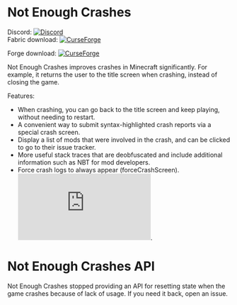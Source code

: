 # Not Enough Crashes
Discord:  [![Discord](https://img.shields.io/discord/219787567262859264.svg)](https://discord.gg/CFaCu97)  
Fabric download:  [![CurseForge](https://cf.way2muchnoise.eu/353890.svg)](https://curseforge.com/minecraft/mc-mods/not-enough-crashes)

Forge download:  [![CurseForge](https://cf.way2muchnoise.eu/442354.svg)](https://curseforge.com/minecraft/mc-mods/not-enough-crashes-forge)

Not Enough Crashes improves crashes in Minecraft significantly. For example, it returns the user to the title screen when crashing, instead of closing the game. 

Features: 
- When crashing, you can go back to the title screen and keep playing, without needing to restart.
- A convenient way to submit syntax-highlighted crash reports via a special crash screen.
- Display a list of mods that were involved in the crash, and can be clicked to go to their issue tracker.
- More useful stack traces that are deobfuscated and include additional information such as NBT for mod developers.
- Force crash logs to always appear (forceCrashScreen). ![See tutorial for how to change configuration](https://github.com/natanfudge/Not-Enough-Crashes/blob/1.18/Configuring%20Not%20Enough%20Crashes.md).

# Not Enough Crashes API

Not Enough Crashes stopped providing an API for resetting state when the game crashes because of lack of usage. If you need it back, open an issue.
